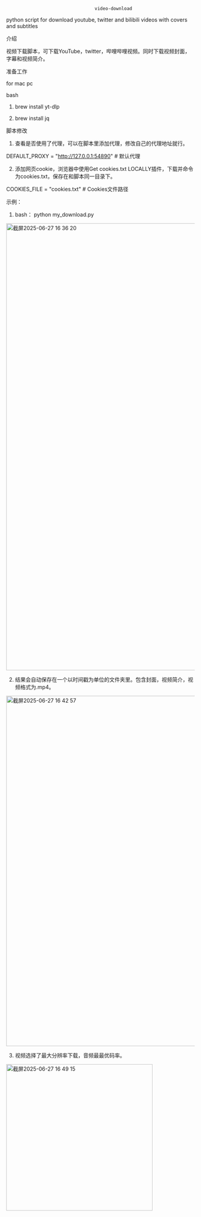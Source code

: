                                      video-download
python script for download youtube, twitter and bilibili videos with covers and subtitles

介绍

视频下载脚本，可下载YouTube，twitter，哔哩哔哩视频。同时下载视频封面，字幕和视频简介。

准备工作

for mac pc

bash

1. brew install yt-dlp

2. brew install jq

脚本修改

1. 查看是否使用了代理，可以在脚本里添加代理，修改自己的代理地址就行。

 DEFAULT_PROXY = "http://127.0.0.1:54890" # 默认代理

2. 添加网页cookie，浏览器中使用Get cookies.txt LOCALLY插件，下载并命令为cookies.txt，保存在和脚本同一目录下。

 COOKIES_FILE = "cookies.txt" # Cookies文件路径

示例：


1. bash： python my_download.py


<img width="1193" alt="截屏2025-06-27 16 36 20" src="https://github.com/user-attachments/assets/c71eaaec-099d-4591-9780-a9f1db4f8ac9" />


2. 结果会自动保存在一个以时间戳为单位的文件夹里。包含封面，视频简介，视频格式为.mp4。

<img width="935" alt="截屏2025-06-27 16 42 57" src="https://github.com/user-attachments/assets/86862817-91f8-4008-a09b-0793033f13db" />


3. 视频选择了最大分辨率下载，音频最最优码率。


<img width="391" alt="截屏2025-06-27 16 49 15" src="https://github.com/user-attachments/assets/4a5ceb31-8a62-4720-aa6a-403c2f0f7203" />

